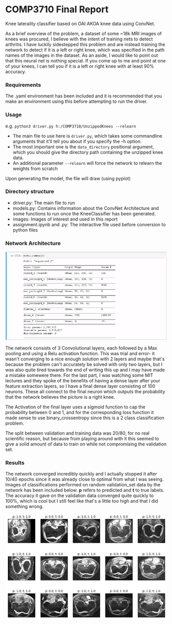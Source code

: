 # COMP3710 Final Report
Knee laterality classifier based on OAI AKOA knee data using ConvNet.

As a brief overview of the problem, a dataset of some ~18k MRI images of knees was procured, I believe with the intent of training nets to detect
arthritis. I have luckily sidestepped this problem and are instead training the network to detect if it is a left or right knee, which was specified
in the path names of the images in the dataset. As an aside, I would like to point out that this neural net is nothing special. If you come up to me
and point at one of your knees, I can tell you if it is a left or right knee with at least 90% accuracy.

### Requirements
The .yaml environment has been included and it is recommended that you make an environment using this before attempting to run the driver.

### Usage
e.g. ```python3 driver.py h:/COMP3710/UnzippedKnees --relearn```
- The main file to use here is ```driver.py```, which takes some commandline arguments that it'll tell you about if you specify the -h option. 
- The most important one is the ```data_directory``` positional argument, which you should give the directory path containing the unzipped knee data. 
- An additional parameter ```--relearn``` will force the network to relearn the weights from scratch

Upon generating the model, the file will draw (using pyplot)

### Directory structure
- driver.py: The main file to run
- models.py: Contains information about the ConvNet Architecture and some functions to run once the KneeClassifier has been generated.
- images: Images of interest and used in this report
- assignment.ipynb and .py: The interactive file used before conversion to python files

### Network Architecture

![Network Structure](https://github.com/harrykeightley/PatternFlow/blob/topic-recognition/recognition/Keats-classifiers/images/layer_summary.png)


The network consists of 3 Convolutional layers, each followed by a Max pooling and using a Relu activation function. This was trial and error- it wasn't converging to a nice enough solution with 2 layers and maybe that's because the problem can't accurately be solved with only two layers, but I was also quite tired towards the end of writing this up and I may have made a mistake somewere there. For the last part, I was watching some MIT lectures and they spoke of the benefits of having a dense layer after your feature extraction layers, so I have a final dense layer consisting of 100 neurons. These all connect to the final neuron which outputs the probability that the network believes the picture is a right knee.

The Activation of the final layer uses a sigmoid function to cap the probability between 0 and 1, and for the corresponding loss function it made sense to use binary_crossentropy since this is a 2 class classification problem.

The split between validation and training data was 20/80, for no real scientific reason, but because from playing around with it this seemed to give a solid amount of data to train on while not compromising the validation set. 

### Results

The network converged incredibly quickly and I actually stopped it after 10/40 epochs since it was already close to optimal from what I was seeing. Images of  classifications performed on random validation_set data by the network has been included below. __p__ refers to predicted and __t__ to true labels. The accuracy it gave on the validation data converged quite quickly to 100%, which is cool but I still feel like that's a little too high and that I did something wrong.

![Knee Data](https://github.com/harrykeightley/PatternFlow/blob/topic-recognition/recognition/Keats-classifiers/images/knee_data.png)

